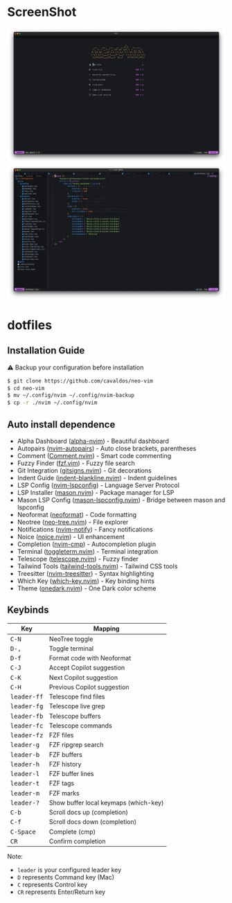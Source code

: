 
# ScreenShot
<!-- ## Screenshots
> [Preview](https://raw.githubusercontent.com/phamhiep2506/dotfiles/master/preview.png) -->

![Screenshot from 2022-12-11 19-30-20](./screenshort/1.png)
![Screenshot from 2022-12-11 19-30-03](./screenshort/2.png)



# dotfiles

## Installation Guide
:warning: Backup your configuration before installation

```bash
$ git clone https://github.com/cavaldos/neo-vim
$ cd neo-vim
$ mv ~/.config/nvim ~/.config/nvim-backup
$ cp -r ./nvim ~/.config/nvim
```

## Auto install dependence

- Alpha Dashboard ([alpha-nvim](https://github.com/goolord/alpha-nvim)) - Beautiful dashboard
- Autopairs ([nvim-autopairs](https://github.com/windwp/nvim-autopairs)) - Auto close brackets, parentheses
- Comment ([Comment.nvim](https://github.com/numToStr/Comment.nvim)) - Smart code commenting
- Fuzzy Finder ([fzf.vim](https://github.com/junegunn/fzf.vim)) - Fuzzy file search
- Git Integration ([gitsigns.nvim](https://github.com/lewis6991/gitsigns.nvim)) - Git decorations
- Indent Guide ([indent-blankline.nvim](https://github.com/lukas-reineke/indent-blankline.nvim)) - Indent guidelines
- LSP Config ([nvim-lspconfig](https://github.com/neovim/nvim-lspconfig)) - Language Server Protocol
- LSP Installer ([mason.nvim](https://github.com/williamboman/mason.nvim)) - Package manager for LSP
- Mason LSP Config ([mason-lspconfig.nvim](https://github.com/williamboman/mason-lspconfig.nvim)) - Bridge between mason and lspconfig
- Neoformat ([neoformat](https://github.com/sbdchd/neoformat)) - Code formatting
- Neotree ([neo-tree.nvim](https://github.com/nvim-neo-tree/neo-tree.nvim)) - File explorer
- Notifications ([nvim-notify](https://github.com/rcarriga/nvim-notify)) - Fancy notifications
- Noice ([noice.nvim](https://github.com/folke/noice.nvim)) - UI enhancement
- Completion ([nvim-cmp](https://github.com/hrsh7th/nvim-cmp)) - Autocompletion plugin
- Terminal ([toggleterm.nvim](https://github.com/akinsho/toggleterm.nvim)) - Terminal integration
- Telescope ([telescope.nvim](https://github.com/nvim-telescope/telescope.nvim)) - Fuzzy finder
- Tailwind Tools ([tailwind-tools.nvim](https://github.com/luckasRanarison/tailwind-tools.nvim)) - Tailwind CSS tools
- Treesitter ([nvim-treesitter](https://github.com/nvim-treesitter/nvim-treesitter)) - Syntax highlighting
- Which Key ([which-key.nvim](https://github.com/folke/which-key.nvim)) - Key binding hints
- Theme ([onedark.nvim](https://github.com/navarasu/onedark.nvim)) - One Dark color scheme



## Keybinds


| Key | Mapping |
| --- | --- |
| <kbd>C-N</kbd> | NeoTree toggle |
| <kbd>D-,</kbd> | Toggle terminal |
| <kbd>D-f</kbd> | Format code with Neoformat |
| <kbd>C-J</kbd> | Accept Copilot suggestion |
| <kbd>C-K</kbd> | Next Copilot suggestion |
| <kbd>C-H</kbd> | Previous Copilot suggestion |
| <kbd>leader-ff</kbd> | Telescope find files |
| <kbd>leader-fg</kbd> | Telescope live grep |
| <kbd>leader-fb</kbd> | Telescope buffers |
| <kbd>leader-fc</kbd> | Telescope commands |
| <kbd>leader-fz</kbd> | FZF files |
| <kbd>leader-g</kbd> | FZF ripgrep search |
| <kbd>leader-b</kbd> | FZF buffers |
| <kbd>leader-h</kbd> | FZF history |
| <kbd>leader-l</kbd> | FZF buffer lines |
| <kbd>leader-t</kbd> | FZF tags |
| <kbd>leader-m</kbd> | FZF marks |
| <kbd>leader-?</kbd> | Show buffer local keymaps (which-key) |
| <kbd>C-b</kbd> | Scroll docs up (completion) |
| <kbd>C-f</kbd> | Scroll docs down (completion) |
| <kbd>C-Space</kbd> | Complete (cmp) |
| <kbd>CR</kbd> | Confirm completion |

Note:
- `leader` is your configured leader key
- `D` represents Command key (Mac)
- `C` represents Control key
- `CR` represents Enter/Return key